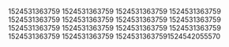1524531363759
1524531363759
1524531363759
1524531363759
1524531363759
1524531363759
1524531363759
1524531363759
1524531363759
1524531363759
1524531363759
1524531363759
1524531363759
1524531363759
15245313637591524542055570